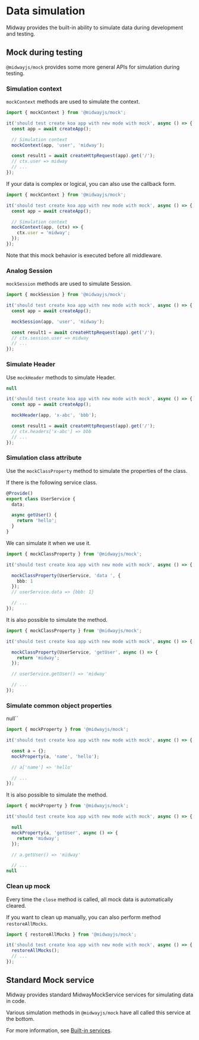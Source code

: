 # Data simulation

Midway provides the built-in ability to simulate data during development and testing.



## Mock during testing

`@midwayjs/mock` provides some more general APIs for simulation during testing.

### Simulation context

`mockContext` methods are used to simulate the context.

```typescript
import { mockContext } from '@midwayjs/mock';

it('should test create koa app with new mode with mock', async () => {
  const app = await createApp();

  // Simulation context
  mockContext(app, 'user', 'midway');

  const result1 = await createHttpRequest(app).get('/');
  // ctx.user => midway
  // ...
});
```

If your data is complex or logical, you can also use the callback form.

```typescript
import { mockContext } from '@midwayjs/mock';

it('should test create koa app with new mode with mock', async () => {
  const app = await createApp();

  // Simulation context
  mockContext(app, (ctx) => {
    ctx.user = 'midway';
  });
});
```

Note that this mock behavior is executed before all middleware.



### Analog Session

`mockSession` methods are used to simulate Session.

```typescript
import { mockSession } from '@midwayjs/mock';

it('should test create koa app with new mode with mock', async () => {
  const app = await createApp();

  mockSession(app, 'user', 'midway');

  const result1 = await createHttpRequest(app).get('/');
  // ctx.session.user => midway
  // ...
});
```

### Simulate Header

Use `mockHeader` methods to simulate Header.

```typescript
null

it('should test create koa app with new mode with mock', async () => {
  const app = await createApp();

  mockHeader(app, 'x-abc', 'bbb');

  const result1 = await createHttpRequest(app).get('/');
  // ctx.headers['x-abc'] => bbb
  // ...
});
```

### Simulation class attribute

Use the `mockClassProperty` method to simulate the properties of the class.

If there is the following service class.

```typescript
@Provide()
export class UserService {
  data;

  async getUser() {
    return 'hello';
  }
}
```

We can simulate it when we use it.

```typescript
import { mockClassProperty } from '@midwayjs/mock';

it('should test create koa app with new mode with mock', async () => {

  mockClassProperty(UserService, 'data ', {
    bbb: 1
  });
  // userService.data => {bbb: 1}

  // ...
});
```

It is also possible to simulate the method.

```typescript
import { mockClassProperty } from '@midwayjs/mock';

it('should test create koa app with new mode with mock', async () => {

  mockClassProperty(UserService, 'getUser', async () => {
    return 'midway';
  });

  // userService.getUser() => 'midway'

  // ...
});
```



### Simulate common object properties

null``

```typescript
import { mockProperty } from '@midwayjs/mock';

it('should test create koa app with new mode with mock', async () => {

  const a = {};
  mockProperty(a, 'name', 'hello');

  // a['name'] => 'hello'

  // ...
});
```

It is also possible to simulate the method.

```typescript
import { mockProperty } from '@midwayjs/mock';

it('should test create koa app with new mode with mock', async () => {

  null
  mockProperty(a, 'getUser', async () => {
    return 'midway';
  });

  // a.getUser() => 'midway'

  // ...
null
```



### Clean up mock

Every time the `close` method is called, all mock data is automatically cleared.

If you want to clean up manually, you can also perform method `restoreAllMocks`.

```typescript
import { restoreAllMocks } from '@midwayjs/mock';

it('should test create koa app with new mode with mock', async () => {
  restoreAllMocks();
  // ...
});
```



## Standard Mock service

Midway provides standard MidwayMockService services for simulating data in code.

Various simulation methods in `@midwayjs/mock` have all called this service at the bottom.

For more information, see [Built-in services](null).
